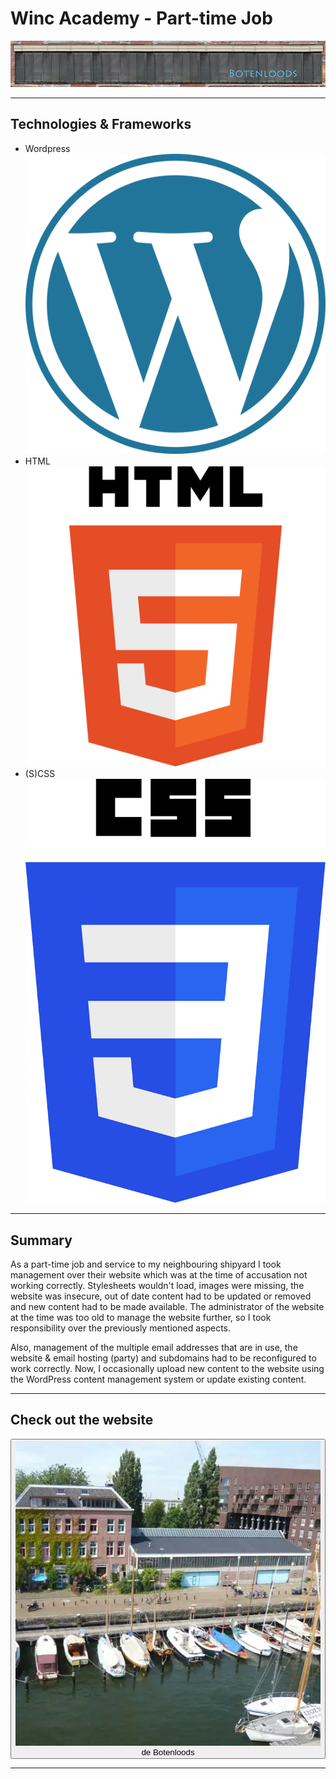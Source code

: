 # Winc Academy - Part-time Job

![homepage](../projects/botenloods/botenloods_1.webp)

---

## Technologies & Frameworks

- Wordpress [![icon](../logos/tech/wordpress.png)](https://www.wordpress.com/)
- HTML [![icon](../logos/tech/html.png)](https://www.w3schools.com/)
- (S)CSS [![icon](../logos/tech/css.png)](https://www.w3.org/Style/CSS/)

---

## Summary

As a part-time job and service to my neighbouring shipyard I took management over their website which was at the time of 
accusation not working correctly. Stylesheets wouldn't load, images were missing, the website was insecure, out of date
content had to be updated or removed and new content had to be made available. The administrator of the website at the 
time was too old to manage the website further, so I took responsibility over the previously mentioned aspects.

Also, management of the multiple email addresses that are in use, the website & email hosting (party) and subdomains had
to be reconfigured to work correctly. Now, I occasionally upload new content to the website using the WordPress content
management system or update existing content.

---

## Check out the website

[<button>![icon](../projects/botenloods/botenloods.webp) de Botenloods</button>](https://www.botenloods.nl/)

---
